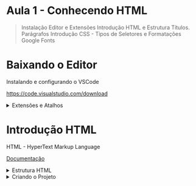 # Aula 1 - Conhecendo HTML

> Instalação Editor e Extensões
> Introdução HTML e Estrutura
> Títulos. Parágrafos
> Introdução CSS - Tipos de Seletores e Formatações
> Google Fonts

# Baixando o Editor

Instalando e configurando o VSCode

https://code.visualstudio.com/download

<details><summary>Extensões e Atalhos</summary>

## Extensões

- Beautify
- Live Server
- Material Icon Theme
- Path Intellisense
- Auto Rename Tag
- Bracket Pair Colorizer 2

## Atalhos

| Atalho                             | Funções                                                        |
| :--------------------------------- | :------------------------------------------------------------- |
| Ctrl + +                           | Aumentar zoom                                                  |
| Ctrl + -                           | Diminuir zoom                                                  |
| Ctrl + ,                           | Abrir painel de configurações                                  |
| Ctrl + Alt + setas para cima/baixo | Insere múltiplos cursores                                      |
| Alt + Click                        | Indentação automática                                          |
| Alt + Shift + F                    | Indentação automática                                          |
| Alt + setas                        | Move a linha ou bloco de código onde o cursor está posicionado |
| Ctrl + K + C                       | Comentar a linha                                               |
| Ctrl + ;                           | Comentar a linha                                               |
| Alt + Shift + setas                | Duplicar linha                                                 |
| Ctrl + Barra de espaço             | Abre o intellisense                                            |
| Ctrl + ]                           | Dividir a tela                                                 |
| Ctrl + K + S                       | Exibe todos os atalhos                                         |

</details>

# Introdução HTML

HTML - HyperText Markup Language

[Documentação](https://developer.mozilla.org/pt-BR/docs/Web/HTML)

<details><summary>Estrutura HTML</summary>

```html
<!DOCTYPE html>
<html lang="pt-br">
  <head>
    <meta charset="UTF-8" />
    <meta name="viewport" content="width=devide-width, initial-scale=1.0" />
    <title>Document</title>
  </head>
  <body></body>
</html>
```

## \<!DOCTYPE html\>

Será a primeira linha do código.
Indica ao browser qual especificação do HTML estará na página.

## \<html lang="pt-br"\>

Indica o início do código.
Todos os elementos existentes na página são alocados abaixo dessa tag.

Deve-se informar o idioma principal do documento por meio do atributo **lang**.
Neste caso **pt-br** indica que o conteúdo da página estará em língua portuguesa.

No final do documento é possível encontrar o fechamento da tag representado por **\</html\>** indicando a finalização da página.

## \<head\>

Uma das seções mais importantes do código.
Seu conteúdo é o primeiro a ser lido no carregamento da página.

Nela pode-se definir estilos, links, títulos do documento e até metadados (dados gerados sobre a própria página).

O fechamento dessa tag é representado por **\</head\>**

## \<meta charset="UTF-8"\>

Essa metatag sempre ficará na seção **\<head\>**.
Metatags não possuem fechamento.

Indica qual a cadeia de caracteres o documento utilizará.

O idioma pt-br possui letras com acentuação, por isso **utf-8** é a cadeia de caracteres a ser utilizada.
Desta forma o navegador exibirá as palavras acentuadas de forma correta.

## \<meta name="viewport" content="width=device-width, initial-scale=1.0"\>

Essa metatag sempre ficará na seção **\<head\>**.
Metatags não possuem fechamento.

Importante para design responsivo.

O navegador detecta o tamanho exato da área disponível para exibição de conteúdo no dispositivo onde o acesso será realizado: notebook, tablet, smartphone etc.

## \<title\>

Também presente na seção **\<head\>**, define o título da página.

Importante: não deixar essa tag vazia, pois os robôs de pesquisa do **Google** lêem o seu conteúdo e entendem que ali está uma descrição que pode indicar o assunto principal da página.

Possui fechamento representado por **\</title\>**

## \<body\>

Seção onde o conteúdo da página é inserido.
O conteúdo pode ser: texto, imagem, vídeo, tabela ou qualquer outro tipo de elemento.

Possui fechamento representado por **\</body\>**

</details>

<details><summary>Criando o Projeto</summary>

> Estrutura de Pastas

[netlify](https://www.netlify.com/)

```ps
css/
images/
js/

index.html
```

index.html

```html
<!-- Recurso **Emmet** permite escrever código de maneira rápida
     '! + Enter' monta a estrutura HTML -->

<!DOCTYPE html>
<html lang="en">
  <head>
    <meta charset="UTF-8" />
    <meta http-equiv="X-UA-Compatible" content="IE=edge" />
    <meta name="viewport" content="width=device-width, initial-scale=1.0" />
    <title>Document</title>
  </head>
  <body></body>
</html>
```

Após os ajustes

index.html

```html

```

> Títulos e Parágrafos

- Títulos (Cabeçalhos)

As tags <h1>, <h2>, <h3>, <h4>, <h5> e <h6> são os cabeçalhos para os documentos HTML.
São usados como títulos para os conteúdos da página.

O elemento <h1> é o maior nível de cabeçalho enquanto o elemento <h6> é o menor.

```html
<h1>Cabeçalho nível 1</h1>
<h2>Cabeçalho nível 2</h2>
<h3>Cabeçalho nível 3</h3>
<h4>Cabeçalho nível 4</h4>
<h5>Cabeçalho nível 5</h5>
<h6>Cabeçalho nível 6</h6>
```

- Parágrafos

A tag <p> permite a criação de um parágrafo.
Podemos usar **CSS** para fazer a estilização desse parágrafo formatando, entre outras coisas, suas margens, fonte, cor, largura etc.

```html
<p>Aqui vem o texto...</p>
```

**Lorem Ipsum**
Pode ser gerada uma simulação de texto com o uso do VS Code.
Para isso, basta digitar a palavra **LOREM** e pressionar a tecla **ENTER**.

```html
<p><p>Lorem ipsum dolor sit amet consectetur adipisicing elit. Reprehenderit culpa cumque temporibus, cum dolores ad, cupiditate, veniam consequatur nisi harum illum iusto! In expedita aspernatur asperiores veniam perspiciatis repellendus dolorum.</p></p>
```

Também é possível definir a quantidade de palavras.
Digitar a palavra **LOREM50** e pressionar a tecla **ENTER** para escrever 50 palavras.

</details>

<!-- ## Introdução CSS

### Tipos de Seletores e Formatações

> CSS - Cascading Style Sheets

[Documentação](https://developer.mozilla.org/pt-BR/docs/Web/CSS)

[Can I Use](https://caniuse.com/)

[Pexels](https://www.pexels.com/pt-br/) permite baixar imagens de alta resolução para os projetos.

Linguagem de estilos utilizada para formatar documentos feitos em HTML.
Permite que propriedades sejam aplicadas às tags de uma página permitindo assim a estilização de seu conteúdo.
A CSS definirá a aparência e o layout da sua página HTML.

> Tipos de Declaração

| Tipos | Descrição   | Observações                                                             |
| :---: | :---------- | :---------------------------------------------------------------------- |
|  IL   | CSS INLINE  | As regras de formação são inseridas diretamente na tag.                 |
|  IN   | CSS INTERNO | As regras de formatação são inseridas no <head> da página.              |
|  EX   | CSS EXTERNO | As regras de formatação são inseridas em um documento separado do HTML. |

- CSS INLINE

Consiste na inserção de código CSS dentro da tag do elemento HTML que desejamos formatar.
Isso é possível por meio da utilização do atributo **style**

_A utilização de CSS inline não é uma boa prática._

```html
<h2 style="color: red;">Mobile</h2>
<h3 style="color: red;">Web</h3>
<h4 style="color: red;">Games</h4>
```

- CSS INTERNO

Caracterizado pela criação das regras dentro da seção <head> da página.
Para que o navegador entenda a formatação da página seção <head>, é preciso colocar as regras CSS dentro da tag <style>.

Ela é melhor que a CSS inline, mas também possui algumas restrições que podem indisponibilizar seu uso.

```html
<style type="text/css">
  h1 {
    color: blue;
  }
  h2 {
    color: black;
  }
  p {
    color: brown;
  }
</style>
```

- CSS EXTERNO

Caracterizado pela criação das regras dentro de um arquivo separado do código HTML.
Esse arquivo é chamado de **folha de estilos**

Esse arquivo deverá ser saldo com o nome desejado, seguido da extensão **\*.css**

Para que as páginas possam usar a formatação que será desenvolvida em um arquivo separado, deve-se fazer um link do HTML com o CSS.
Isso deve ocorrer na seção <head> com o uso da tag <link>

```html
<link rel="stylesheet" href="css/style.css" />
```

### Efeito Cascata

> Efeito de especificidade

O efeito cascata define qual regra será aplicada quando existir mais de um estilo para o mesmo elemento HTML.
Ele seguirá o seguinte padrão:

1. Regra de estilo padrão do navegador;
2. Regra CSS externa
3. Regra CSS interna
4. Regra CSS inline

### Declaração de uma regra CSS

Uma regra CSS é um conjunto de declarações que definirão como será o estilo de um ou mais elementos HTML.

Um conjunto de regras CSS forma uma **Folha de Estilos**

É composta por um **seletor**, uma **propriedade** e um **valor**

```css
seletor {
  propriedade: valor;
}
```

|  Elementos  | Descrição                                        |
| :---------: | :----------------------------------------------- |
|   Seletor   | Elemento HTML que deseja-se formatar             |
| Propriedade | Aquilo que deseja-se formatar no seletor         |
|    Valor    | Novo valor que a propriedade do seletor receberá |

### Agrupando seletores CSS

É possível agrupar vários seletores para que todos recebam a mesma regra CSS.

Para isso, basta digitar os seletores separando-os por vírgula.

A regra declarada será aplicada a todos eles.

```css
h1,
h2,
h3,
h4,
h5,
h6 {
  color: #99000;
}
```

### Seletores de ID - Class

Para utilizar estilos específicos para uma tag, ou grupo de tags, podemos criar seletores de dois tipo: **Seletor de ID** e **Seletor de Class**

**Seletor de ID**
Todo elemento HTML pode receber o atributo ID, ele servirá como um identificador para o elemento e pode ser usado pela CSS.
Em uma página HTML não podemos ter IDs repetidos.

```css
#meuID {
  propriedade: valor;
}
```

**Seletor de Class**
Pode-se usar o atributo CLASS em qualquer elemento HTML e usá-lo na regra CSS.
Em uma página HTML, podemos ter CLASS repetidas

```css
.minha_class {
  propriedade: valor;
}
```

### Formatações Font-Family

Define as fontes que serão usadas na página.
É comum declararmos mais de uma fonte, pois caso o navegador não encontre a primeira fonte, ele tentará a prósima fonte, e assim por diante.
Caso nenhuma fonte declarada seja encontrada, ele usará o padrão do seu navegador.

```css
p {
  font-family: verdana, calibri, tahoma;
}
```

### Formatações Font-Size

Define o tamanho da fonte do seletor

```cs
p{
    font-size:20px;
}
```

### Formatações Color

Define a cor da fonte que será usada em nossos textos.
A declaração das cores aceita os seguintes tipos de valores:

**Nome da fonte em inglês**: red - blue - white - black
**Código hexadecimal**: #000000, #996633, #cc3366
**Código RGB**: rgb(0,0,0), rgb(10,200,160)

```css
p {
  color: red;
}

h2 {
  color: #336699;
}

h3 {
  color: rgb(255, 255, 255);
}
```

### Formatação Font-Weight

Define o peso da fonte do seletor.
Os valores numéricos aceitos variam entre 100 e 900, com intervalos de 100 em 100.
Também podemos fazer a declaração usando palavras-chave: normal, bold, bolder, lighter.

```css
p {
  font-weight: 900;
}
```

### Formatação Text-Align

Define o alinhamento de nossos textos.
Possui os seguintes valores: left, right, center, justify

```css
p {
  text-align: center;
}
```

### Formatação Text-Decoration

Define a decoração do texto, uma linha que poderá ficar acima, abaixo ou no meio do texto.
Os valores válidos são: overline, underline, line-through
Os links são os elementos, que por padrão, possuem essa propriedade com valor inicial underline

```css
p {
  text-decoration: overline;
}
```

### Formatação Text-Transform

Define letras maiúsculas e minúsculas em um texto.
Os valores válidos são: lowercase, uppercase, capitalize

```css
p {
  text-transform: uppercase;
}
```

### Formatação Line-Height

Define a altura da linha.
Pode ser usada para alterar a distância entre as linhas do texto.

```cs
p{
    line-height: 25px;
}
```

## Google Fontes

### Selecionando famílias de fontes

https://fonts.google.com

- Select this style
  @import

https://h.daily-dev-tips.com/10-amazing-games-to-learn-css

# Hands On

https://bit.ly/3MpaVj8

# Links

[Documentação](https://developer.mozilla.org/pt-BR/docs/Web/HTML)

- https://www.notion.so/Refer-ncias-Front-end-135d4881b9ab41f2b24fe25aafe2205d
- https://www.netlify.com/
- https://www.youtube.com/c/rafaellaballerini/search?query=git
- Daily Dev
- https://caniuse.com/?search=img
- https://fonts.google.com/
- QR Code Generator -->
